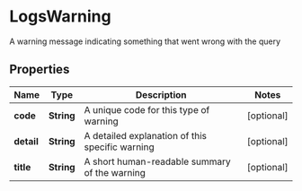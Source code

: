 

# LogsWarning

A warning message indicating something that went wrong with the query
## Properties

Name | Type | Description | Notes
------------ | ------------- | ------------- | -------------
**code** | **String** | A unique code for this type of warning |  [optional]
**detail** | **String** | A detailed explanation of this specific warning |  [optional]
**title** | **String** | A short human-readable summary of the warning |  [optional]



